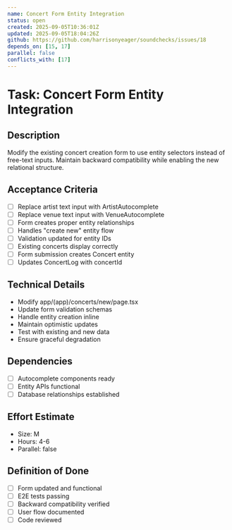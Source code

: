 ```yaml
---
name: Concert Form Entity Integration
status: open
created: 2025-09-05T10:36:01Z
updated: 2025-09-05T18:04:26Z
github: https://github.com/harrisonyeager/soundchecks/issues/18
depends_on: [15, 17]
parallel: false
conflicts_with: [17]
---
```


# Task: Concert Form Entity Integration

## Description
Modify the existing concert creation form to use entity selectors instead of free-text inputs. Maintain backward compatibility while enabling the new relational structure.

## Acceptance Criteria
- [ ] Replace artist text input with ArtistAutocomplete
- [ ] Replace venue text input with VenueAutocomplete
- [ ] Form creates proper entity relationships
- [ ] Handles "create new" entity flow
- [ ] Validation updated for entity IDs
- [ ] Existing concerts display correctly
- [ ] Form submission creates Concert entity
- [ ] Updates ConcertLog with concertId

## Technical Details
- Modify app/(app)/concerts/new/page.tsx
- Update form validation schemas
- Handle entity creation inline
- Maintain optimistic updates
- Test with existing and new data
- Ensure graceful degradation

## Dependencies
- [ ] Autocomplete components ready
- [ ] Entity APIs functional
- [ ] Database relationships established

## Effort Estimate
- Size: M
- Hours: 4-6
- Parallel: false

## Definition of Done
- [ ] Form updated and functional
- [ ] E2E tests passing
- [ ] Backward compatibility verified
- [ ] User flow documented
- [ ] Code reviewed
